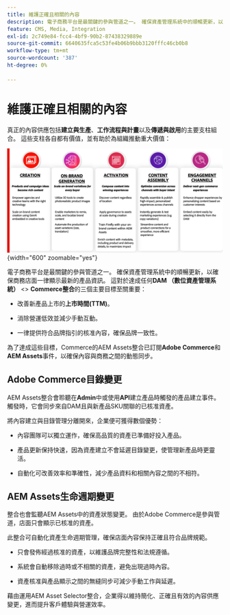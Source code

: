 ```yaml
---
title: 維護正確且相關的內容
description: 電子商務平台是最關鍵的參與管道之一。 確保資產管理系統中的順暢更新，以確保商務店面一律顯示最新的產品資訊。
feature: CMS, Media, Integration
exl-id: 2c749e84-fcc4-4bf9-90b2-87438329889e
source-git-commit: 6640635fca5c53fe4b06b9bbb3120fffc46cb0b8
workflow-type: tm+mt
source-wordcount: '387'
ht-degree: 0%

---
```


# 維護正確且相關的內容

真正的內容供應包括&#x200B;**建立與生產**、**工作流程與計畫**&#x200B;以及&#x200B;**傳遞與啟用**&#x200B;的主要支柱組合。 這些支柱各自都有價值，並有助於為組織推動重大價值：

![主要支柱](../assets/key-pillars.png){width="600" zoomable="yes"}

電子商務平台是最關鍵的參與管道之一。 確保資產管理系統中的順暢更新，以確保商務店面一律顯示最新的產品資訊。 這對於達成任何&#x200B;**DAM （數位資產管理系統）** &lt;> **Commerce整合**&#x200B;的三個主要目標至關重要：

* 改善新產品上市的&#x200B;**上市時間(TTM)**。

* 消除營運低效並減少手動互動。

* 一律提供符合品牌指引的核准內容，確保品牌一致性。

為了達成這些目標，Commerce的AEM Assets整合已訂閱&#x200B;**Adobe Commerce**&#x200B;和&#x200B;**AEM Assets**&#x200B;事件，以確保內容與商務之間的動態同步。

## Adobe Commerce目錄變更

AEM Assets整合會聆聽在&#x200B;**Admin**&#x200B;中或使用&#x200B;**API**&#x200B;建立產品時觸發的產品建立事件。 觸發時，它會同步來自DAM且與新產品SKU關聯的已核准資產。

將內容建立與目錄管理分離開來，企業便可獲得數個優勢：

* 內容團隊可以獨立運作，確保高品質的資產已準備好投入產品。

* 產品更新保持快速，因為資產建立不會延遲目錄變更，使管理新產品時更靈活。

* 自動化可改善效率和準確性，減少產品資料和相關內容之間的不相符。

## AEM Assets生命週期變更

整合也會監聽AEM Assets中的資產狀態變更。 由於Adobe Commerce是參與管道，店面只會顯示已核准的資產。

此整合可自動化資產生命週期管理，確保店面內容保持正確且符合品牌規範。

* 只會發佈經過核准的資產，以維護品牌完整性和法規遵循。

* 系統會自動移除過時或不相關的資產，避免出現過時內容。

* 資產核准與產品顯示之間的無縫同步可減少手動工作與延遲。

藉由運用AEM Asset Selector整合，企業得以維持簡化、正確且有效的內容供應變更，進而提升客戶體驗與營運效率。
